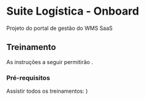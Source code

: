 # Suite Logística - Onboard

Projeto do portal de gestão do WMS SaaS

## Treinamento

As instruções a seguir permitirão .

### Pré-requisitos

Assistir todos os treinamentos:
)

